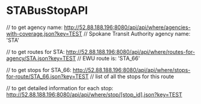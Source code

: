 # STABusStopAPI

// to get agency name:
http://52.88.188.196:8080/api/api/where/agencies-with-coverage.json?key=TEST
// Spokane Transit Authority agency name: 'STA'

// to get routes for STA:
http://52.88.188.196:8080/api/api/where/routes-for-agency/STA.json?key=TEST
// EWU route is: 'STA_66'

// to get stops for STA_66:
http://52.88.188.196:8080/api/api/where/stops-for-route/STA_66.json?key=TEST
// list of all the stops for this route

// to get detailed information for each stop:
http://52.88.188.196:8080/api/api/where/stop/[stop_id].json?key=TEST

